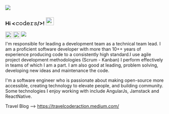 [![](https://github.com/coderaction/imagesFolder/blob/master/images/cadir.jpg)]()


### Hi <𝚌𝚘𝚍𝚎𝚛𝚜/>! <img src="https://media.giphy.com/media/hvRJCLFzcasrR4ia7z/giphy.gif" width="25px">

<a href="https://twitter.com/ParseEror">
  <img align="left" alt="Serkan Eren | Twitter" width="22px" src="https://raw.githubusercontent.com/peterthehan/peterthehan/master/assets/twitter.svg" />
</a>
<a href="https://www.linkedin.com/in/serkan-eren-1a297143/">
  <img align="left" alt="Serkan's LinkedIN" width="22px" src="https://raw.githubusercontent.com/peterthehan/peterthehan/master/assets/linkedin.svg" />
</a>

![](https://visitor-badge.glitch.me/badge?page_id=coderaction.coderaction)

I'm responsible for leading a development team as a technical team lead. I am a proficient software developer with more than 10++ years of experience producing code to a consistently high standard.I use agile project development methodologies (Scrum - Kanban) I perform effectively in teams of which I am a part. I am also good at leading, problem solving, developing new ideas and maintenance the code.

I'm a software engineer who is passionate about making open-source more accessible, creating technology to elevate people, and building community. Some technologies I enjoy working with include AngularJs, Jamstack and ReactNative.

Travel Blog --> https://travelcoderaction.medium.com/


